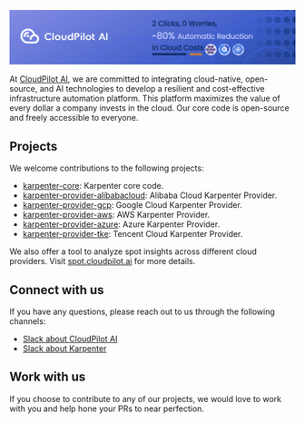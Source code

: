 <div style="text-align: center">
  <p align="center">
    <img src="img/banner.jpg" with="100%">
  </p>
</div>

At [CloudPilot AI](https://cloudpilot.ai), we are committed to integrating cloud-native, open-source, and AI technologies to develop a resilient and cost-effective infrastructure automation platform. This platform maximizes the value of every dollar a company invests in the cloud. Our core code is open-source and freely accessible to everyone.

## Projects
We welcome contributions to the following projects:
* [karpenter-core](https://github.com/kubernetes-sigs/karpenter): Karpenter core code.
* [karpenter-provider-alibabacloud](https://github.com/cloudpilot-ai/karpenter-provider-alibabacloud): Alibaba Cloud Karpenter Provider.
* [karpenter-provider-gcp](https://github.com/cloudpilot-ai/karpenter-provider-gcp): Google Cloud Karpenter Provider.
* [karpenter-provider-aws](https://github.com/aws/karpenter-provider-aws): AWS Karpenter Provider.
* [karpenter-provider-azure](https://github.com/Azure/karpenter-provider-azure): Azure Karpenter Provider.
* [karpenter-provider-tke](https://github.com/TencentCloud/karpenter-provider-tke): Tencent Cloud Karpenter Provider.


We also offer a tool to analyze spot insights across different cloud providers. Visit [spot.cloudpilot.ai](https://spot.cloudpilot.ai) for more details.

## Connect with us

If you have any questions, please reach out to us through the following channels:
- [Slack about CloudPilot AI](https://join.slack.com/t/cloudpilotaicommunity/shared_invite/zt-37rwpf8k7-Rx4BjrhuWtk9U0MXBKYL7A)
- [Slack about Karpenter](https://cloudpilotaicommunity.slack.com/archives/C093V65481H)

## Work with us
If you choose to contribute to any of our projects, we would love to work with you and help hone your PRs to near perfection.
